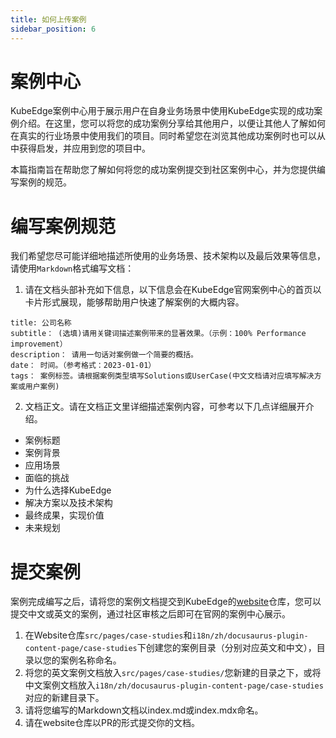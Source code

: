 ```yaml
---
title: 如何上传案例
sidebar_position: 6
---
```

# 案例中心

KubeEdge案例中心用于展示用户在自身业务场景中使用KubeEdge实现的成功案例介绍。在这里，您可以将您的成功案例分享给其他用户，以便让其他人了解如何在真实的行业场景中使用我们的项目。同时希望您在浏览其他成功案例时也可以从中获得启发，并应用到您的项目中。

本篇指南旨在帮助您了解如何将您的成功案例提交到社区案例中心，并为您提供编写案例的规范。

# 编写案例规范

我们希望您尽可能详细地描述所使用的业务场景、技术架构以及最后效果等信息，请使用`Markdown`格式编写文档：

1.  请在文档头部补充如下信息，以下信息会在KubeEdge官网案例中心的首页以卡片形式展现，能够帮助用户快速了解案例的大概内容。

```
title: 公司名称
subtitle： (选填)请用关键词描述案例带来的显著效果。（示例：100% Performance improvement）
description： 请用一句话对案例做一个简要的概括。
date： 时间。（参考格式：2023-01-01）
tags： 案例标签。请根据案例类型填写Solutions或UserCase(中文文档请对应填写解决方案或用户案例)
```

2.  文档正文。请在文档正文里详细描述案例内容，可参考以下几点详细展开介绍。

- 案例标题
- 案例背景
- 应用场景
- 面临的挑战
- 为什么选择KubeEdge
- 解决方案以及技术架构
- 最终成果，实现价值
- 未来规划

# 提交案例

案例完成编写之后，请将您的案例文档提交到KubeEdge的[website](https://github.com/kubeedge/website)仓库，您可以提交中文或英文的案例，通过社区审核之后即可在官网的案例中心展示。

1.  在Website仓库`src/pages/case-studies`和`i18n/zh/docusaurus-plugin-content-page/case-studies`下创建您的案例目录（分别对应英文和中文），目录以您的案例名称命名。
2.  将您的英文案例文档放入`src/pages/case-studies/`您新建的目录之下，或将中文案例文档放入`i18n/zh/docusaurus-plugin-content-page/case-studies`对应的新建目录下。
3.  请将您编写的Markdown文档以index.md或index.mdx命名。
4.  请在website仓库以PR的形式提交你的文档。

